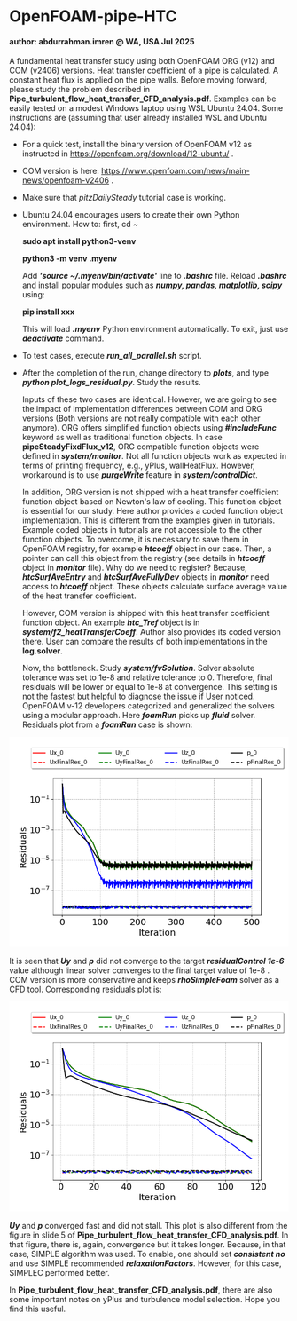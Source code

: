 # OpenFOAM-pipe-HTC
#### author: abdurrahman.imren @ WA, USA Jul 2025
A fundamental heat transfer study using both OpenFOAM ORG (v12) and COM (v2406) versions. Heat transfer coefficient of a pipe is calculated. A constant heat flux is applied on the pipe walls. Before moving forward, please study the problem described in **Pipe_turbulent_flow_heat_transfer_CFD_analysis.pdf**. Examples can be easily tested on a modest Windows laptop using WSL Ubuntu 24.04. Some instructions are (assuming that user already installed WSL and Ubuntu 24.04):
- For a quick test, install the binary version of OpenFOAM v12 as instructed in https://openfoam.org/download/12-ubuntu/ .
- COM version is here: https://www.openfoam.com/news/main-news/openfoam-v2406 .
- Make sure that *pitzDailySteady* tutorial case is working.
- Ubuntu 24.04 encourages users to create their own Python environment. How to: first, cd ~

  **sudo apt install python3-venv**

  **python3 -m venv .myenv**

  Add ***'source ~/.myenv/bin/activate'*** line to ***.bashrc*** file. Reload ***.bashrc*** and install popular modules such as ***numpy, pandas, matplotlib, scipy*** using:

  **pip install xxx**

  This will load ***.myenv*** Python environment automatically. To exit, just use ***deactivate*** command.
  
- To test cases, execute ***run_all_parallel.sh*** script.
- After the completion of the run, change directory to ***plots***, and type ***python plot_logs_residual.py***. Study the results.

  Inputs of these two cases are identical. However, we are going to see the impact of implementation differences between COM and ORG versions (Both versions are not really compatible with each other anymore). ORG offers simplified function objects using ***#includeFunc*** keyword as well as traditional function objects. In case **pipeSteadyFixdFlux_v12**, ORG compatible function objects were defined in ***system/monitor***. Not all function objects work as expected in terms of printing frequency, e.g., yPlus, wallHeatFlux. However, workaround is to use ***purgeWrite*** feature in ***system/controlDict***.

  In addition, ORG version is not shipped with a heat transfer coefficient function object based on Newton's law of cooling. This function object is essential for our study. Here author provides a coded function object implementation. This is different from the examples given in tutorials. Example coded objects in tutorials are not accessible to the other function objects. To overcome, it is necessary to save them in OpenFOAM registry, for example ***htcoeff*** object in our case. Then, a pointer can call this object from the registry (see details in ***htcoeff*** object in ***monitor*** file). Why do we need to register? Because, ***htcSurfAveEntry*** and ***htcSurfAveFullyDev*** objects in ***monitor*** need access to ***htcoeff*** object. These objects calculate surface average value of the heat transfer coefficient.

  However, COM version is shipped with this heat transfer coefficient function object. An example ***htc_Tref*** object is in ***system/f2_heatTransferCoeff***. Author also provides its coded version there. User can compare the results of both implementations in the **log.solver**.

  Now, the bottleneck. Study ***system/fvSolution***. Solver absolute tolerance was set to 1e-8 and relative tolerance to 0. Therefore, final residuals will be lower or equal to 1e-8 at convergence. This setting is not the fastest but helpful to diagnose the issue if User noticed. OpenFOAM v-12 developers categorized and generalized the solvers using a modular approach. Here ***foamRun*** picks up ***fluid*** solver. Residuals plot from a ***foamRun*** case is shown:

<div align="center">
<img src="pipeSteadyFixdFlux_v12/plots/residuals_logs.png" alt="OFv12-residuals" />
</div>
    
It is seen that ***Uy*** and ***p*** did not converge to the target ***residualControl 1e-6*** value although linear solver converges to the final target value of 1e-8 . COM version is more conservative and keeps ***rhoSimpleFoam*** solver as a CFD tool. Corresponding residuals plot is:

<div align="center">
<img src="pipeSteadyFixdFlux_v2406/plots/residuals_logs.png" alt="OFv12-residuals" />
</div>

***Uy*** and ***p*** converged fast and did not stall. This plot is also different from the figure in slide 5 of **Pipe_turbulent_flow_heat_transfer_CFD_analysis.pdf**. In that figure, there is, again, convergence but it takes longer. Because, in that case, SIMPLE algorithm was used. To enable, one should set ***consistent no*** and use SIMPLE recommended ***relaxationFactors***. However, for this case, SIMPLEC performed better.

In **Pipe_turbulent_flow_heat_transfer_CFD_analysis.pdf**, there are also some important notes on yPlus and turbulence model selection. Hope you find this useful.  
